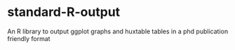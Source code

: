 # standard-R-output
An R library to output ggplot graphs and huxtable tables in a phd publication friendly format
